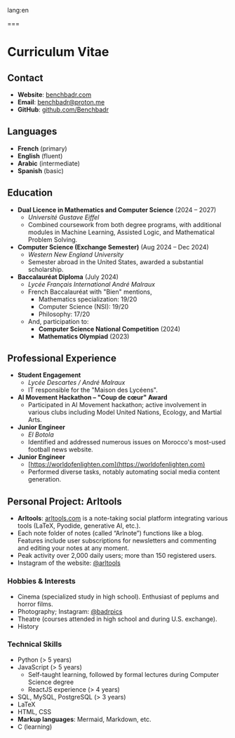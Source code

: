 lang:en

===

# Curriculum Vitae

## Contact

- **Website**: [benchbadr.com](https://benchbadr.com)
- **Email**: [benchbadr@proton.me](mailto:benchbadr@proton.me)
- **GitHub**: [github.com/Benchbadr](https://github.com/Benchbadr)

## Languages

- **French** (primary)
- **English** (fluent)
- **Arabic** (intermediate)
- **Spanish** (basic)

## Education

- **Dual Licence in Mathematics and Computer Science** (2024 – 2027)
  - *Université Gustave Eiffel*
  - Combined coursework from both degree programs, with additional modules in Machine Learning, Assisted Logic, and Mathematical Problem Solving.
- **Computer Science (Exchange Semester)** (Aug 2024 – Dec 2024)
  - *Western New England University*
  - Semester abroad in the United States, awarded a substantial scholarship.
- **Baccalauréat Diploma** (July 2024)
    - *Lycée Français International André Malraux*
    - French Baccalauréat with "Bien" mentions,
        - Mathematics specialization: 19/20
        - Computer Science (NSI): 19/20
        - Philosophy: 17/20
  - And, participation to:
    - **Computer Science National Competition** (2024)
    - **Mathematics Olympiad** (2023)

## Professional Experience

- **Student Engagement**
  - *Lycée Descartes / André Malraux*
  - IT responsible for the "Maison des Lycéens".
- **AI Movement Hackathon – "Coup de cœur" Award**
  - Participated in AI Movement hackathon; active involvement in various clubs including Model United Nations, Ecology, and Martial Arts.
- **Junior Engineer**
  - *El Botola*
  - Identified and addressed numerous issues on Morocco's most-used football news website.
- **Junior Engineer**
  - [https://worldofenlighten.com](https://worldofenlighten.com)
  - Performed diverse tasks, notably automating social media content generation.

## Personal Project: Arltools

- **Arltools**: [arltools.com](https://arltools.com) is a note-taking social platform integrating various tools (LaTeX, Pyodide, generative AI, etc.).
- Each note folder of notes (called “Arlnote”) functions like a blog. Features include user subscriptions for newsletters and commenting and editing your notes at any moment.
- Peak activity over 2,000 daily users; more than 150 registered users.
- Instagram of the website: [@arltools](https://instagram.com/arltools)

### Hobbies & Interests

- Cinema (specialized study in high school). Enthusiast of peplums and horror films.
- Photography; Instagram: [@badrpics](https://instagram.com/badrpics)
- Theatre (courses attended in high school and during U.S. exchange).
- History

### Technical Skills

- Python (> 5 years)
- JavaScript (> 5 years)
  - Self-taught learning, followed by formal lectures during Computer Science degree
  - ReactJS experience (> 4 years)
- SQL, MySQL, PostgreSQL (> 3 years)
- LaTeX
- HTML, CSS
- **Markup languages**: Mermaid, Markdown, etc.
- C (learning)
